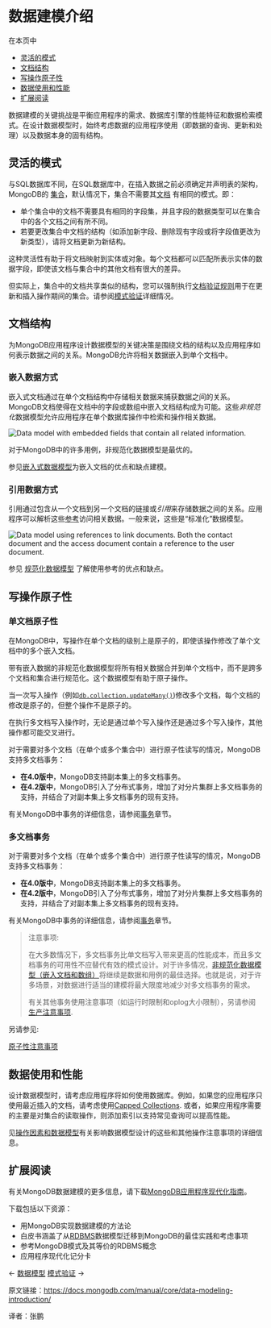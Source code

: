 # 数据建模介绍

在本页中

- [灵活的模式](https://docs.mongodb.com/manual/core/data-modeling-introduction/#flexible-schema)
- [文档结构](https://docs.mongodb.com/manual/core/data-modeling-introduction/#document-structure)
- [写操作原子性](https://docs.mongodb.com/manual/core/data-modeling-introduction/#atomicity-of-write-operations)
- [数据使用和性能](https://docs.mongodb.com/manual/core/data-modeling-introduction/#data-use-and-performance)
- [扩展阅读](https://docs.mongodb.com/manual/core/data-modeling-introduction/#further-reading)

数据建模的关键挑战是平衡应用程序的需求、数据库引擎的性能特征和数据检索模式。在设计数据模型时，始终考虑数据的应用程序使用（即数据的查询、更新和处理）以及数据本身的固有结构。



## 灵活的模式


与SQL数据库不同，在SQL数据库中，在插入数据之前必须确定并声明表的架构，MongoDB的 [集合](https://docs.mongodb.com/manual/reference/glossary/#term-collection)，默认情况下，集合不需要其[文档](https://docs.mongodb.com/manual/core/document/) 有相同的模式。即：

- 单个集合中的文档不需要具有相同的字段集，并且字段的数据类型可以在集合中的各个文档之间有所不同。
- 若要更改集合中文档的结构（如添加新字段、删除现有字段或将字段值更改为新类型），请将文档更新为新结构。

这种灵活性有助于将文档映射到实体或对象。每个文档都可以匹配所表示实体的数据字段，即使该文档与集合中的其他文档有很大的差异。

但实际上，集合中的文档共享类似的结构，您可以强制执行[文档验证规则](https://docs.mongodb.com/manual/core/schema-validation/)用于在更新和插入操作期间的集合。请参阅[模式验证](https://docs.mongodb.com/manual/core/schema-validation/)详细情况。



## 文档结构


为MongoDB应用程序设计数据模型的关键决策是围绕文档的结构以及应用程序如何表示数据之间的关系。MongoDB允许将相关数据嵌入到单个文档中。



### 嵌入数据方式

嵌入式文档通过在单个文档结构中存储相关数据来捕获数据之间的关系。MongoDB文档使得在文档中的字段或数组中嵌入文档结构成为可能。这些*非规范化*数据模型允许应用程序在单个数据库操作中检索和操作相关数据。

![Data model with embedded fields that contain all related information.](https://www.mongodb.com/docs/manual/images/data-model-denormalized.bakedsvg.svg)

对于MongoDB中的许多用例，非规范化数据模型是最优的。

参见[嵌入式数据模型](https://docs.mongodb.com/manual/core/data-model-design/#data-modeling-embedding)为嵌入文档的优点和缺点建模。



### 引用数据方式


引用通过包含从一个文档到另一个文档的链接或*引用*来存储数据之间的关系。应用程序可以解析这些[参考](https://docs.mongodb.com/manual/reference/database-references/)访问相关数据。一般来说，这些是“标准化”数据模型。

![Data model using references to link documents. Both the ``contact`` document and the ``access`` document contain a reference to the ``user`` document.](https://www.mongodb.com/docs/manual/images/data-model-normalized.bakedsvg.svg)

参见 [规范化数据模型](https://docs.mongodb.com/manual/core/data-model-design/#data-modeling-referencing) 了解使用参考的优点和缺点。



## 写操作原子性

### 单文档原子性


在MongoDB中，写操作在单个文档的级别上是原子的，即使该操作修改了单个文档中的多个嵌入文档。

带有嵌入数据的非规范化数据模型将所有相关数据合并到单个文档中，而不是跨多个文档和集合进行规范化。这个数据模型有助于原子操作。

当一次写入操作（例如[`db.collection.updateMany()`](https://docs.mongodb.com/manual/reference/method/db.collection.updateMany/édb.collection.updateMany))修改多个文档，每个文档的修改是原子的，但整个操作不是原子的。

在执行多文档写入操作时，无论是通过单个写入操作还是通过多个写入操作，其他操作都可能交叉进行。

对于需要对多个文档（在单个或多个集合中）进行原子性读写的情况，MongoDB支持多文档事务：

- **在4.0版中**，MongoDB支持副本集上的多文档事务。
- **在4.2版中**，MongoDB引入了分布式事务，增加了对分片集群上多文档事务的支持，并结合了对副本集上多文档事务的现有支持。

有关MongoDB中事务的详细信息，请参阅[事务](https://docs.mongodb.com/manual/core/transactions/)章节。


### 多文档事务

对于需要对多个文档（在单个或多个集合中）进行原子性读写的情况，MongoDB支持多文档事务：

- **在4.0版中**，MongoDB支持副本集上的多文档事务。
- **在4.2版中**，MongoDB引入了分布式事务，增加了对分片集群上多文档事务的支持，并结合了对副本集上多文档事务的现有支持。

有关MongoDB中事务的详细信息，请参阅[事务](https://docs.mongodb.com/manual/core/transactions/)章节。



> 注意事项:
>
> 在大多数情况下，多文档事务比单文档写入带来更高的性能成本，而且多文档事务的可用性不应替代有效的模式设计。对于许多情况，[非规范化数据模型（嵌入文档和数组）](https://docs.mongodb.com/manual/core/data-model-design/#data-modeling-embedding)将继续是数据和用例的最佳选择。也就是说，对于许多场景，对数据进行适当的建模将最大限度地减少对多文档事务的需求。
>
> 
>
> 有关其他事务使用注意事项（如运行时限制和oplog大小限制），另请参阅[生产注意事项](https://docs.mongodb.com/manual/core/transactions-production-consideration/).

另请参见:

[原子性注意事项](https://docs.mongodb.com/manual/core/data-model-operations/#data-model-atomicity)



## 数据使用和性能


设计数据模型时，请考虑应用程序将如何使用数据库。例如，如果您的应用程序只使用最近插入的文档，请考虑使用[Capped Collections](https://docs.mongodb.com/manual/core/capped-collections/). 或者，如果应用程序需要的主要是对集合的读取操作，则添加索引以支持常见查询可以提高性能。

见[操作因素和数据模型](https://docs.mongodb.com/manual/core/data-model-operations网站/)有关影响数据模型设计的这些和其他操作注意事项的详细信息。



## 扩展阅读


有关MongoDB数据建模的更多信息，请下载[MongoDB应用程序现代化指南](https://www.mongodb.com/modernize?tck=docs_server)。

下载包括以下资源：

- 用MongoDB实现数据建模的方法论
- 白皮书涵盖了从[RDBMS](https://docs.mongodb.com/manual/reference/glossary/#term-rdbms)数据模型迁移到MongoDB的最佳实践和考虑事项
- 参考MongoDB模式及其等价的RDBMS概念
- 应用程序现代化记分卡

←  [数据模型](https://docs.mongodb.com/manual/data-modeling/)  [模式验证](https://docs.mongodb.com/manual/core/schema-validation/) →



原文链接：https://docs.mongodb.com/manual/core/data-modeling-introduction/

译者：张鹏
